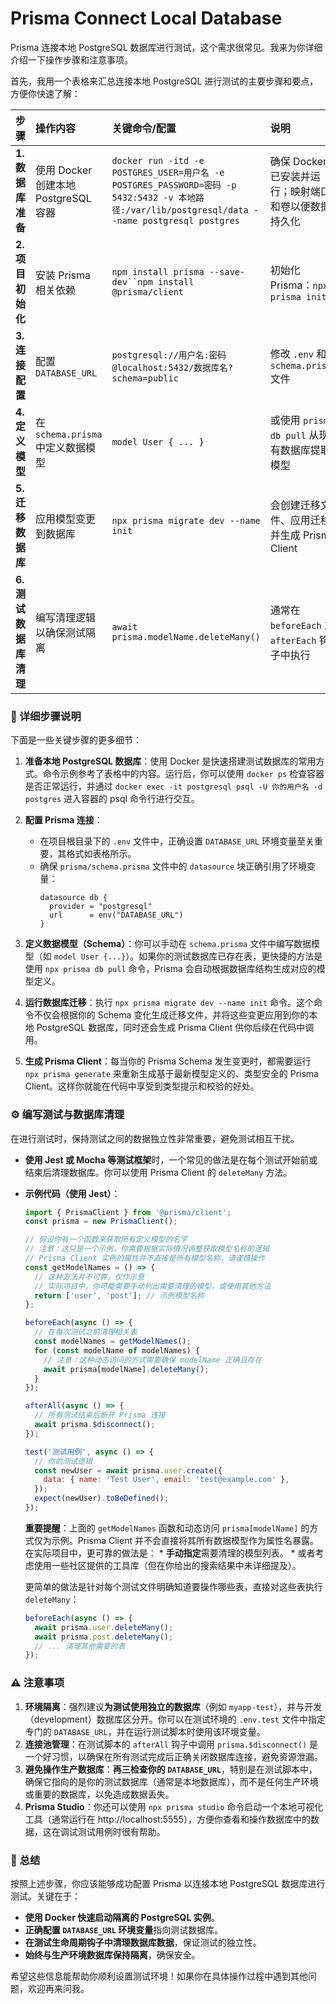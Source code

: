 # Prisma Connect Local Database

Prisma 连接本地 PostgreSQL 数据库进行测试，这个需求很常见。我来为你详细介绍一下操作步骤和注意事项。

首先，我用一个表格来汇总连接本地 PostgreSQL 进行测试的主要步骤和要点，方便你快速了解：

| 步骤                  | 操作内容                             | 关键命令/配置                                                                                                                                    | 说明                                                 |
| :-------------------- | :----------------------------------- | :----------------------------------------------------------------------------------------------------------------------------------------------- | :--------------------------------------------------- |
| **1. 数据库准备**     | 使用 Docker 创建本地 PostgreSQL 容器 | `docker run -itd -e POSTGRES_USER=用户名 -e POSTGRES_PASSWORD=密码 -p 5432:5432 -v 本地路径:/var/lib/postgresql/data --name postgresql postgres` | 确保 Docker 已安装并运行；映射端口和卷以便数据持久化 |
| **2. 项目初始化**     | 安装 Prisma 相关依赖                 | `npm install prisma --save-dev``npm install @prisma/client`                                                                                      | 初始化 Prisma：`npx prisma init`                     |
| **3. 连接配置**       | 配置 `DATABASE_URL`                  | `postgresql://用户名:密码@localhost:5432/数据库名?schema=public`                                                                                 | 修改 `.env` 和 `schema.prisma` 文件                  |
| **4. 定义模型**       | 在 `schema.prisma` 中定义数据模型    | `model User { ... }`                                                                                                                             | 或使用 `prisma db pull` 从现有数据库提取模型         |
| **5. 迁移数据库**     | 应用模型变更到数据库                 | `npx prisma migrate dev --name init`                                                                                                             | 会创建迁移文件、应用迁移并生成 Prisma Client         |
| **6. 测试数据库清理** | 编写清理逻辑以确保测试隔离           | `await prisma.modelName.deleteMany()`                                                                                                            | 通常在 `beforeEach` 或 `afterEach` 钩子中执行        |

### 🔧 详细步骤说明

下面是一些关键步骤的更多细节：

1.  **准备本地 PostgreSQL 数据库**：使用 Docker 是快速搭建测试数据库的常用方式。命令示例参考了表格中的内容。运行后，你可以使用 `docker ps` 检查容器是否正常运行，并通过 `docker exec -it postgresql psql -U 你的用户名 -d postgres` 进入容器的 psql 命令行进行交互。

2.  **配置 Prisma 连接**：
    *   在项目根目录下的 `.env` 文件中，正确设置 `DATABASE_URL` 环境变量至关重要，其格式如表格所示。
    *   确保 `prisma/schema.prisma` 文件中的 `datasource` 块正确引用了环境变量：
        ```prisma
        datasource db {
          provider = "postgresql"
          url      = env("DATABASE_URL")
        }
        ```

3.  **定义数据模型（Schema）**：你可以手动在 `schema.prisma` 文件中编写数据模型（如 `model User {...}`）。如果你的测试数据库已存在表，更快捷的方法是使用 `npx prisma db pull` 命令，Prisma 会自动根据数据库结构生成对应的模型定义。

4.  **运行数据库迁移**：执行 `npx prisma migrate dev --name init` 命令。这个命令不仅会根据你的 Schema 变化生成迁移文件，并将这些变更应用到你的本地 PostgreSQL 数据库，同时还会生成 Prisma Client 供你后续在代码中调用。

5.  **生成 Prisma Client**：每当你的 Prisma Schema 发生变更时，都需要运行 `npx prisma generate` 来重新生成基于最新模型定义的、类型安全的 Prisma Client。这样你就能在代码中享受到类型提示和校验的好处。

### ⚙️ 编写测试与数据库清理

在进行测试时，保持测试之间的数据独立性非常重要，避免测试相互干扰。

*   **使用 Jest 或 Mocha 等测试框架**时，一个常见的做法是在每个测试开始前或结束后清理数据库。你可以使用 Prisma Client 的 `deleteMany` 方法。
*   **示例代码（使用 Jest）**：
    ```javascript
    import { PrismaClient } from '@prisma/client';
    const prisma = new PrismaClient();

    // 假设你有一个函数来获取所有定义模型的名字
    // 注意：这只是一个示例，你需要根据实际情况调整获取模型名称的逻辑
    // Prisma Client 实例的属性并不直接是所有模型名称，请谨慎操作
    const getModelNames = () => {
      // 这种方法并不可靠，仅作示意
      // 实际项目中，你可能需要手动列出需要清理的模型，或使用其他方法
      return ['user', 'post']; // 示例模型名称
    };

    beforeEach(async () => {
      // 在每次测试之前清理相关表
      const modelNames = getModelNames();
      for (const modelName of modelNames) {
        // 注意：这种动态访问的方式需要确保 modelName 正确且存在
        await prisma[modelName].deleteMany();
      }
    });

    afterAll(async () => {
      // 所有测试结束后断开 Prisma 连接
      await prisma.$disconnect();
    });

    test('测试用例', async () => {
      // 你的测试逻辑
      const newUser = await prisma.user.create({
        data: { name: 'Test User', email: 'test@example.com' },
      });
      expect(newUser).toBeDefined();
    });
    ```
    **重要提醒**：上面的 `getModelNames` 函数和动态访问 `prisma[modelName]` 的方式仅为示例。Prisma Client 并不会直接将其所有数据模型作为属性名暴露。在实际项目中，更可靠的做法是：
        *   **手动指定**需要清理的模型列表。
        *   或者考虑使用一些社区提供的工具库（但在你给出的搜索结果中未详细提及）。

    更简单的做法是针对每个测试文件明确知道要操作哪些表，直接对这些表执行 `deleteMany`：
    ```javascript
    beforeEach(async () => {
      await prisma.user.deleteMany();
      await prisma.post.deleteMany();
      // ... 清理其他需要的表
    });
    ```

### ⚠️ 注意事项

1.  **环境隔离**：强烈建议**为测试使用独立的数据库**（例如 `myapp-test`），并与开发（development）数据库区分开。你可以在测试环境的 `.env.test` 文件中指定专门的 `DATABASE_URL`，并在运行测试脚本时使用该环境变量。
2.  **连接池管理**：在测试脚本的 `afterAll` 钩子中调用 `prisma.$disconnect()` 是一个好习惯，以确保在所有测试完成后正确关闭数据库连接，避免资源泄漏。
3.  **避免操作生产数据库**：**再三检查你的 `DATABASE_URL`**，特别是在测试脚本中，确保它指向的是你的测试数据库（通常是本地数据库），而不是任何生产环境或重要的数据库，以免造成数据丢失。
4.  **Prisma Studio**：你还可以使用 `npx prisma studio` 命令启动一个本地可视化工具（通常运行在 http://localhost:5555），方便你查看和操作数据库中的数据，这在调试测试用例时很有帮助。

### 💎 总结

按照上述步骤，你应该能够成功配置 Prisma 以连接本地 PostgreSQL 数据库进行测试。关键在于：
*   **使用 Docker 快速启动隔离的 PostgreSQL 实例**。
*   **正确配置 `DATABASE_URL` 环境变量**指向测试数据库。
*   **在测试生命周期钩子中清理数据库数据**，保证测试的独立性。
*   **始终与生产环境数据库保持隔离**，确保安全。

希望这些信息能帮助你顺利设置测试环境！如果你在具体操作过程中遇到其他问题，欢迎再来问我。